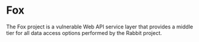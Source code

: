﻿# Fox

The Fox project is a vulnerable Web API service layer that provides a middle tier for all data access options performed by the Rabbit project.